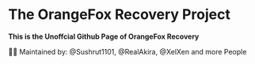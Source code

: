 # The OrangeFox Recovery Project
<!-- ## Hi there 👋 -->



**This is the Unoffcial Github Page of OrangeFox Recovery**

🙋‍♀️ Maintained by: @Sushrut1101, @RealAkira, @XelXen and more People <br>
